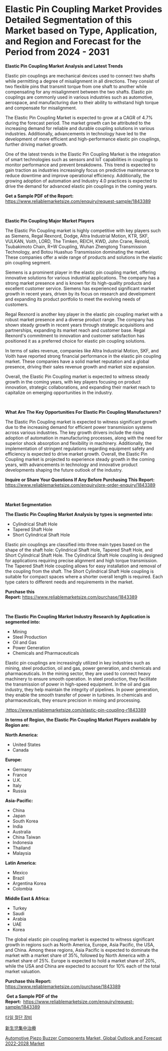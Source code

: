 <p><h1>Elastic Pin Coupling Market Provides Detailed Segmentation of this Market based on Type, Application, and Region and Forecast for the Period from 2024 - 2031</h1></p><p><strong>Elastic Pin Coupling Market Analysis and Latest Trends</strong></p>
<p><p>Elastic pin couplings are mechanical devices used to connect two shafts while permitting a degree of misalignment in all directions. They consist of two flexible pins that transmit torque from one shaft to another while compensating for any misalignment between the two shafts. Elastic pin couplings are commonly used in various industries such as automotive, aerospace, and manufacturing due to their ability to withstand high torque and compensate for misalignment.</p><p>The Elastic Pin Coupling Market is expected to grow at a CAGR of 4.7% during the forecast period. The market growth can be attributed to the increasing demand for reliable and durable coupling solutions in various industries. Additionally, advancements in technology have led to the development of more efficient and high-performance elastic pin couplings, further driving market growth.</p><p>One of the latest trends in the Elastic Pin Coupling Market is the integration of smart technologies such as sensors and IoT capabilities in couplings to monitor performance and prevent breakdowns. This trend is expected to gain traction as industries increasingly focus on predictive maintenance to reduce downtime and improve operational efficiency. Additionally, the growing adoption of automation and Industry 4.0 practices is expected to drive the demand for advanced elastic pin couplings in the coming years.</p></p>
<p><strong>Get a Sample PDF of the Report:&nbsp;</strong> <a href="https://www.reliablemarketsize.com/enquiry/request-sample/1843389">https://www.reliablemarketsize.com/enquiry/request-sample/1843389</a></p>
<p>&nbsp;</p>
<p><strong>Elastic Pin Coupling Major Market Players</strong></p>
<p><p>The Elastic Pin Coupling market is highly competitive with key players such as Siemens, Regal Rexnord, Dodge, Altra Industrial Motion, KTR, SKF, VULKAN, Voith, LORD, The Timken, REICH, KWD, John Crane, Renold, Tsubakimoto Chain, R+W Coupling, Wuhan Zhengtong Transmission Technology, and Botou Huashuo Transmission dominating the market. These companies offer a wide range of products and solutions in the elastic pin coupling segment.</p><p>Siemens is a prominent player in the elastic pin coupling market, offering innovative solutions for various industrial applications. The company has a strong market presence and is known for its high-quality products and excellent customer service. Siemens has experienced significant market growth in recent years, driven by its focus on research and development and expanding its product portfolio to meet the evolving needs of customers.</p><p>Regal Rexnord is another key player in the elastic pin coupling market with a robust market presence and a diverse product range. The company has shown steady growth in recent years through strategic acquisitions and partnerships, expanding its market reach and customer base. Regal Rexnord's commitment to innovation and customer satisfaction has positioned it as a preferred choice for elastic pin coupling solutions.</p><p>In terms of sales revenue, companies like Altra Industrial Motion, SKF, and Voith have reported strong financial performance in the elastic pin coupling market. These companies have a solid market reputation and a global presence, driving their sales revenue growth and market size expansion.</p><p>Overall, the Elastic Pin Coupling market is expected to witness steady growth in the coming years, with key players focusing on product innovation, strategic collaborations, and expanding their market reach to capitalize on emerging opportunities in the industry.</p></p>
<p>&nbsp;</p>
<p><strong>What Are The Key Opportunities For Elastic Pin Coupling Manufacturers?</strong></p>
<p><p>The Elastic Pin Coupling market is expected to witness significant growth due to the increasing demand for efficient power transmission systems across various industries. The key growth drivers include the rising adoption of automation in manufacturing processes, along with the need for superior shock absorption and flexibility in machinery. Additionally, the implementation of stringent regulations regarding equipment safety and efficiency is expected to drive market growth. Overall, the Elastic Pin Coupling market is projected to experience steady growth in the coming years, with advancements in technology and innovative product developments shaping the future outlook of the industry.</p></p>
<p><strong>Inquire or Share Your Questions If Any Before Purchasing This Report:</strong> <a href="https://www.reliablemarketsize.com/enquiry/pre-order-enquiry/1843389">https://www.reliablemarketsize.com/enquiry/pre-order-enquiry/1843389</a></p>
<p>&nbsp;</p>
<p><strong>Market Segmentation</strong></p>
<p><strong>The Elastic Pin Coupling Market Analysis by types is segmented into:</strong></p>
<p><ul><li>Cylindrical Shaft Hole</li><li>Tapered Shaft Hole</li><li>Short Cylindrical Shaft Hole</li></ul></p>
<p><p>Elastic pin couplings are classified into three main types based on the shape of the shaft hole: Cylindrical Shaft Hole, Tapered Shaft Hole, and Short Cylindrical Shaft Hole. The Cylindrical Shaft Hole coupling is designed for applications requiring precise alignment and high torque transmission. The Tapered Shaft Hole coupling allows for easy installation and removal of the coupling from the shaft. The Short Cylindrical Shaft Hole coupling is suitable for compact spaces where a shorter overall length is required. Each type caters to different needs and requirements in the market.</p></p>
<p><strong>Purchase this Report:&nbsp;</strong><a href="https://www.reliablemarketsize.com/purchase/1843389">https://www.reliablemarketsize.com/purchase/1843389</a></p>
<p>&nbsp;</p>
<p><strong>The Elastic Pin Coupling Market Industry Research by Application is segmented into:</strong></p>
<p><ul><li>Mining</li><li>Steel Production</li><li>Oil and Gas</li><li>Power Generation</li><li>Chemicals and Pharmaceuticals</li></ul></p>
<p><p>Elastic pin couplings are increasingly utilized in key industries such as mining, steel production, oil and gas, power generation, and chemicals and pharmaceuticals. In the mining sector, they are used to connect heavy machinery to ensure smooth operation. In steel production, they facilitate the transmission of power in high-speed equipment. In the oil and gas industry, they help maintain the integrity of pipelines. In power generation, they enable the smooth transfer of power in turbines. In chemicals and pharmaceuticals, they ensure precision in mixing and processing.</p></p>
<p><a href="https://www.reliablemarketsize.com/elastic-pin-coupling-r1843389">&nbsp;https://www.reliablemarketsize.com/elastic-pin-coupling-r1843389</a></p>
<p><strong>In terms of Region, the Elastic Pin Coupling Market Players available by Region are:</strong></p>
<p>
    <p> <strong> North America: </strong>
        <ul>
            <li>United States</li>
            <li>Canada</li>
        </ul>
        </p> 
    <p> <strong> Europe: </strong>
        <ul>
            <li>Germany</li>
            <li>France</li>
            <li>U.K.</li>
            <li>Italy</li>
            <li>Russia</li>
        </ul>
        </p> 
    <p> <strong> Asia-Pacific: </strong>
        <ul>
            <li>China</li>
            <li>Japan</li>
            <li>South Korea</li>
            <li>India</li>
            <li>Australia</li>
            <li>China Taiwan</li>
            <li>Indonesia</li>
            <li>Thailand</li>
            <li>Malaysia</li>
        </ul>
        </p> 
    <p> <strong> Latin America: </strong>
        <ul>
            <li>Mexico</li>
            <li>Brazil</li>
            <li>Argentina Korea</li>
            <li>Colombia</li>
        </ul>
        </p> 
    <p> <strong> Middle East & Africa: </strong>
        <ul>
            <li>Turkey</li>
            <li>Saudi</li>
            <li>Arabia</li>
            <li>UAE</li>
            <li>Korea</li>
        </ul>
    </p>
    </p>
<p><p>The global elastic pin coupling market is expected to witness significant growth in regions such as North America, Europe, Asia Pacific, the USA, and China. Among these regions, Asia Pacific is expected to dominate the market with a market share of 35%, followed by North America with a market share of 25%. Europe is expected to hold a market share of 20%, while the USA and China are expected to account for 10% each of the total market valuation.</p></p>
<p><strong>Purchase this Report: </strong><a href="https://www.reliablemarketsize.com/purchase/1843389">https://www.reliablemarketsize.com/purchase/1843389</a></p>
<p>&nbsp;<strong>Get a Sample PDF of the Report:&nbsp;&nbsp;</strong><a href="https://www.reliablemarketsize.com/enquiry/request-sample/1843389">https://www.reliablemarketsize.com/enquiry/request-sample/1843389</a></p>
<p><strong></strong></p>
<p><p><a href="https://github.com/KellyLyncyh543964/Market-Research-Report-List-3/blob/main/999300948039.md">타일 절단 장비</a></p><p><a href="https://github.com/zjkmgcs938405/Market-Research-Report-List-3/blob/main/982079637434.md">新生児集中治療</a></p><p><a href="https://www.linkedin.com/pulse/automotive-piezo-buzzer-components-market-global-outlook-ldatf">Automotive Piezo Buzzer Components Market, Global Outlook and Forecast 2022-2028 Market</a></p></p>